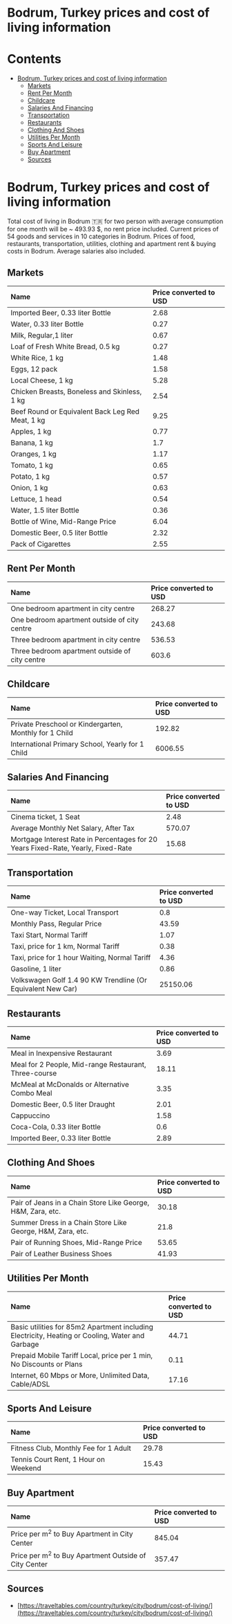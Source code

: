 
Bodrum, Turkey prices and cost of living information
====================================================

Contents
========

* [Bodrum, Turkey prices and cost of living information](#bodrum-turkey-prices-and-cost-of-living-information)
	* [Markets](#markets)
	* [Rent Per Month](#rent-per-month)
	* [Childcare](#childcare)
	* [Salaries And Financing](#salaries-and-financing)
	* [Transportation](#transportation)
	* [Restaurants](#restaurants)
	* [Clothing And Shoes](#clothing-and-shoes)
	* [Utilities Per Month](#utilities-per-month)
	* [Sports And Leisure](#sports-and-leisure)
	* [Buy Apartment](#buy-apartment)
	* [Sources](#sources)

# Bodrum, Turkey prices and cost of living information


Total cost of living in Bodrum 🇹🇷 for two person with average consumption for one month will be ~ 493.93 $, no rent 
price included. Current prices of 54 goods and services in 10 categories  in Bodrum. Prices of food, restaurants, 
transportation, utilities, clothing and apartment rent & buying costs in Bodrum. Average salaries also included.
## Markets

|Name|Price converted to USD|
| :--- | :--- |
|Imported Beer, 0.33 liter Bottle|2.68|
|Water, 0.33 liter Bottle|0.27|
|Milk, Regular,1 liter|0.67|
|Loaf of Fresh White Bread, 0.5 kg|0.27|
|White Rice, 1 kg|1.48|
|Eggs, 12 pack|1.58|
|Local Cheese, 1 kg|5.28|
|Chicken Breasts, Boneless and Skinless, 1 kg|2.54|
|Beef Round or Equivalent Back Leg Red Meat, 1 kg |9.25|
|Apples, 1 kg|0.77|
|Banana, 1 kg|1.7|
|Oranges, 1 kg|1.17|
|Tomato, 1 kg|0.65|
|Potato, 1 kg|0.57|
|Onion, 1 kg|0.63|
|Lettuce, 1 head|0.54|
|Water, 1.5 liter Bottle|0.36|
|Bottle of Wine, Mid-Range Price|6.04|
|Domestic Beer, 0.5 liter Bottle|2.32|
|Pack of Cigarettes|2.55|
  

## Rent Per Month

|Name|Price converted to USD|
| :--- | :--- |
|One bedroom apartment in city centre|268.27|
|One bedroom apartment outside of city centre|243.68|
|Three bedroom apartment in city centre|536.53|
|Three bedroom apartment outside of city centre|603.6|
  

## Childcare

|Name|Price converted to USD|
| :--- | :--- |
|Private Preschool or Kindergarten, Monthly for 1 Child|192.82|
|International Primary School, Yearly for 1 Child|6006.55|
  

## Salaries And Financing

|Name|Price converted to USD|
| :--- | :--- |
|Cinema ticket, 1 Seat|2.48|
|Average Monthly Net Salary, After Tax|570.07|
|Mortgage Interest Rate in Percentages for 20 Years Fixed-Rate, Yearly, Fixed-Rate|15.68|
  

## Transportation

|Name|Price converted to USD|
| :--- | :--- |
|One-way Ticket, Local Transport|0.8|
|Monthly Pass, Regular Price|43.59|
|Taxi Start, Normal Tariff|1.07|
|Taxi, price for 1 km, Normal Tariff|0.38|
|Taxi, price for 1 hour Waiting, Normal Tariff|4.36|
|Gasoline, 1 liter|0.86|
|Volkswagen Golf 1.4 90 KW Trendline (Or Equivalent New Car)|25150.06|
  

## Restaurants

|Name|Price converted to USD|
| :--- | :--- |
|Meal in Inexpensive Restaurant|3.69|
|Meal for 2 People, Mid-range Restaurant, Three-course|18.11|
|McMeal at McDonalds or Alternative Combo Meal|3.35|
|Domestic Beer, 0.5 liter Draught|2.01|
|Cappuccino|1.58|
|Coca-Cola, 0.33 liter Bottle|0.6|
|Imported Beer, 0.33 liter Bottle|2.89|
  

## Clothing And Shoes

|Name|Price converted to USD|
| :--- | :--- |
|Pair of Jeans in a Chain Store Like George, H&M, Zara, etc.|30.18|
|Summer Dress in a Chain Store Like George, H&M, Zara, etc.|21.8|
|Pair of Running Shoes, Mid-Range Price|53.65|
|Pair of Leather Business Shoes|41.93|
  

## Utilities Per Month

|Name|Price converted to USD|
| :--- | :--- |
|Basic utilities for 85m2 Apartment including Electricity, Heating or Cooling, Water and Garbage|44.71|
|Prepaid Mobile Tariff Local, price per 1 min, No Discounts or Plans|0.11|
|Internet, 60 Mbps or More, Unlimited Data, Cable/ADSL|17.16|
  

## Sports And Leisure

|Name|Price converted to USD|
| :--- | :--- |
|Fitness Club, Monthly Fee for 1 Adult|29.78|
|Tennis Court Rent, 1 Hour on Weekend|15.43|
  

## Buy Apartment

|Name|Price converted to USD|
| :--- | :--- |
|Price per m<sup>2</sup> to Buy Apartment in City Center|845.04|
|Price per m<sup>2</sup> to Buy Apartment Outside of City Center|357.47|
  

## Sources

- [https://traveltables.com/country/turkey/city/bodrum/cost-of-living/](https://traveltables.com/country/turkey/city/bodrum/cost-of-living/)
